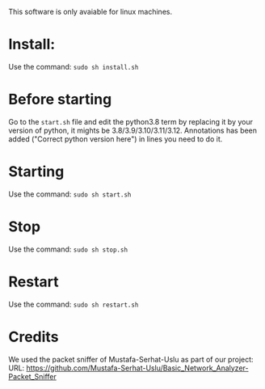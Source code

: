 This software is only avaiable for linux machines.

# Install:

Use the command: ``sudo sh install.sh``

# Before starting
Go to the ``start.sh`` file and edit the python3.8 term by replacing it by your version of python, it mights be 3.8/3.9/3.10/3.11/3.12.
Annotations has been added ("Correct python version here") in lines you need to do it.

# Starting

Use the command: ``sudo sh start.sh``

# Stop

Use the command: ``sudo sh stop.sh``

# Restart

Use the command: ``sudo sh restart.sh``

# Credits

We used the packet sniffer of Mustafa-Serhat-Uslu as part of our project:
URL: https://github.com/Mustafa-Serhat-Uslu/Basic_Network_Analyzer-Packet_Sniffer
